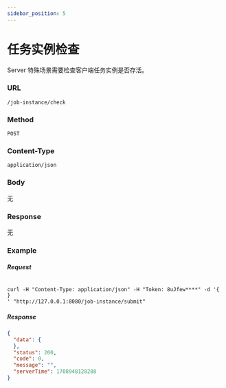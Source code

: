 ```yaml
---
sidebar_position: 5
---
```


# 任务实例检查

Server 特殊场景需要检查客户端任务实例是否存活。

### URL

`/job-instance/check`

### Method

`POST`

### Content-Type

`application/json`

### Body

无

### Response

无

### Example

##### Request

```shell

curl -H "Content-Type: application/json" -H "Token: 8uJfew****" -d '{
}
' "http://127.0.0.1:8080/job-instance/submit"

```

##### Response

```json
{
  "data": {
  },
  "status": 200,
  "code": 0,
  "message": "",
  "serverTime": 1708948128288
}
```